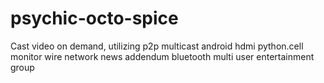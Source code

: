 # psychic-octo-spice
Cast video on demand, utilizing p2p multicast android hdmi python.cell monitor wire network news addendum bluetooth multi user entertainment group
